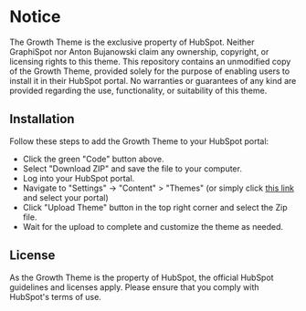 # Notice

The Growth Theme is the exclusive property of HubSpot. Neither GraphiSpot nor Anton Bujanowski claim any ownership, copyright, or licensing rights to this theme. This repository contains an unmodified copy of the Growth Theme, provided solely for the purpose of enabling users to install it in their HubSpot portal. No warranties or guarantees of any kind are provided regarding the use, functionality, or suitability of this theme.

## Installation

Follow these steps to add the Growth Theme to your HubSpot portal:
- Click the green "Code" button above.
- Select "Download ZIP" and save the file to your computer.
- Log into your HubSpot portal.
- Navigate to "Settings" -> "Content" > "Themes" (or simply click [this link](https://app.hubspot.com/l/settings/website/themes/?selectedTab=THEMES "this link") and select your portal)
- Click "Upload Theme" button in the top right corner and select the Zip file.
- Wait for the upload to complete and customize the theme as needed.

## License

As the Growth Theme is the property of HubSpot, the official HubSpot guidelines and licenses apply. Please ensure that you comply with HubSpot's terms of use.
